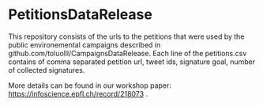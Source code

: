 # PetitionsDataRelease

This repository consists of the urls to the petitions that were used by the public environemental campaigns described in github.com/toluolll/CampaignsDataRelease.
Each line of the petitions.csv contains of comma separated petition url, tweet ids, signature goal, number of collected signatures.

More details can be found in our workshop paper: https://infoscience.epfl.ch/record/218073 .
